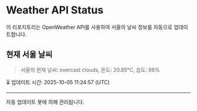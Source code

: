
# Weather API Status

이 리포지토리는 OpenWeather API를 사용하여 서울의 날씨 정보를 자동으로 업데이트합니다.

## 현재 서울 날씨
> 서울의 현재 날씨: overcast clouds, 온도: 20.85°C, 습도: 98%

⏳ 업데이트 시간: 2025-10-05 11:24:57 (UTC)

---
자동 업데이트 봇에 의해 관리됩니다.
